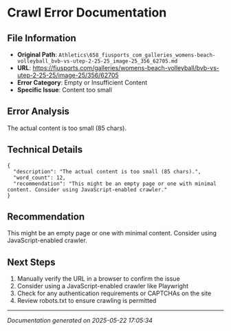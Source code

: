 # Crawl Error Documentation

## File Information
- **Original Path**: `Athletics\658_fiusports_com_galleries_womens-beach-volleyball_bvb-vs-utep-2-25-25_image-25_356_62705.md`
- **URL**: https://fiusports.com/galleries/womens-beach-volleyball/bvb-vs-utep-2-25-25/image-25/356/62705
- **Error Category**: Empty or Insufficient Content
- **Specific Issue**: Content too small

## Error Analysis
The actual content is too small (85 chars).

## Technical Details
```
{
  "description": "The actual content is too small (85 chars).",
  "word_count": 12,
  "recommendation": "This might be an empty page or one with minimal content. Consider using JavaScript-enabled crawler."
}
```

## Recommendation
This might be an empty page or one with minimal content. Consider using JavaScript-enabled crawler.

## Next Steps
1. Manually verify the URL in a browser to confirm the issue
2. Consider using a JavaScript-enabled crawler like Playwright
3. Check for any authentication requirements or CAPTCHAs on the site
4. Review robots.txt to ensure crawling is permitted

---
*Documentation generated on 2025-05-22 17:05:34*

